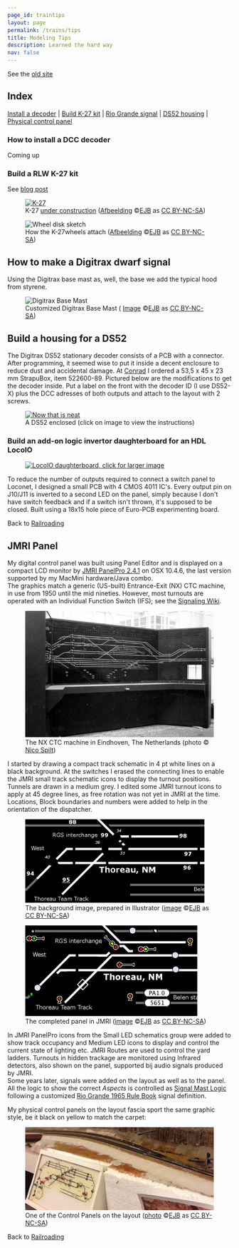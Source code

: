 ```yaml
---
page_id: traintips
layout: page
permalink: /trains/tips
title: Modeling Tips
description: Learned the hard way
nav: false
---
```


See the <a href="https://ebroerse.nl/trains/#proto">old site</a>

<h2>Index</h2>

<div class="normal-nc"><a href="#installdecoder">Install a decoder</a> | <a href="#buildk27">Build K-27 kit</a> | <a href="#dwarf">Rio Grande signal</a> | <a href="#DS52housing">DS52 housing</a> | <a href="#panel">Physical control panel</a></div>

<h3><a id="installdecoder">How to install a DCC decoder</a></h3>
<p>Coming up</p>

<h3><a id="buildk27">Build a RLW K-27 kit</a></h3>
See  <a href="https://www.ebroerse.nl/blog/archieven/195">blog post</a>
<div class="w3-row">
<div class="w3-col s12 m6">
<figure><a href="/assets/img/trains/IMG_6524.jpg"><img src='images/IMG_6524.jpg' alt='K-27' class='w3-image'></a>
<figcaption class="kleiner">K-27 <a href="https://www.ebroerse.nl/blog/archieven/195">under construction</a> (<a prefix="dct: https://purl.org/dc/terms/" href="https://purl.org/dc/dcmitype/Image" property="dct:title" rel="dct:type">Afbeelding</a> &copy;<a prefix="cc: https://creativecommons.org/ns#" href="https://www.ebroerse.nl" property="cc:attributionName" rel="cc:attributionURL">EJB</a> as <a rel="license" href="https://creativecommons.org/licenses/by-nc-sa/4.0/">CC BY-NC-SA</a>)</figcaption></figure>
</div>
<div class="w3-col s12 m6">
<figure><img src='images/K27_image1.jpg' alt='Wheel disk sketch' class='w3-image'>
<figcaption class="kleiner">How the K-27wheels attach (<a prefix="dct: https://purl.org/dc/terms/" href="https://purl.org/dc/dcmitype/Image" property="dct:title" rel="dct:type">Afbeelding</a> &copy;<a prefix="cc: https://creativecommons.org/ns#" href="https://www.ebroerse.nl" property="cc:attributionName" rel="cc:attributionURL">EJB</a> as <a rel="license" href="https://creativecommons.org/licenses/by-nc-sa/4.0/">CC BY-NC-SA</a>)</figcaption></figure>
</div>
</div>

<h2><a id="dwarf">How to make a Digitrax dwarf signal</a></h2>

<p>Using the Digitrax base mast as, well, the base we add the typical hood from styrene.</p>

<figure><img src='images/DSCF2960_signal.jpg' alt='Digitrax Base Mast' class='w3-image'>
<figcaption class="kleiner">Customized Digitrax Base Mast (
<a prefix="dct: https://purl.org/dc/terms/" href="https://purl.org/dc/dcmitype/Image" property="dct:title" rel="dct:type">Image</a> &copy;<a prefix="cc: https://creativecommons.org/ns#" href="https://www.ebroerse.nl" property="cc:attributionName" rel="cc:attributionURL">EJB</a> as <a rel="license" href="https://creativecommons.org/licenses/by-nc-sa/4.0/">CC BY-NC-SA</a>)</figcaption></figure>

<h2><a id="DS52housing">Build a housing for a DS52</a></h2>

<p>The Digitrax DS52 stationary decoder consists of a PCB with a connector. After programming, it seemed wise to put it inside a decent enclosure to reduce dust and accidental damage. At <a href="https://www.conrad.nl">Conrad</a> I ordered a 53,5 x 45 x 23 mm StrapuBox, item 522600-89. Pictured below are the modifications to get the decoder inside. Put a label on the front with the decoder ID (I use DS52-X) plus the DCC adresses of both outputs and attach to the layout with 2 screws.</p>

<figure><a href='images/IMG_0502-lo.jpg'><img src='images/IMG_0503-lo.jpg' alt='Now that is neat' class='w3-image'></a>
<figcaption class="kleiner">A DS52 enclosed (click on image to view the instructions)</figcaption></figure>

<h3><a id="invertor">Build an add-on logic invertor daughterboard for an HDL LocoIO</a></h3>

<figure><a href="/assets/img/trains/DSCF0229_half.jpg"><img src='images/DSCF0229_th.jpg' alt='LocoIO daughterboard, click for larger image' class='w3-image'></a></figure>

<p>To reduce the number of outputs required to connect a switch panel to Loconet, I designed a small PCB with 4 CMOS 4011 IC's. Every output pin on J10/J11 is inverted to a second LED on the panel, simply because I don't have switch feedback and if a switch isn't thrown, it's supposed to be closed. Built using a 18x15 hole piece of Euro-PCB experimenting board.</p>

<div class="w3-card w3-teal">Back to <a href="index.html">Railroading</a></div>


<h2><a id="panel">JMRI Panel</a></h2>

<p>My digital control panel was built using Panel Editor and is displayed on a compact LCD monitor by <a href="https://www.jmri.org/help/en/html/apps/PanelPro/index.shtml">JMRI PanelPro 2.4.1</a> on OSX 10.4.6, the last version supported by my MacMini hardware/Java combo.<br>
The graphics match a generic (US-built) Entrance-Exit (NX) CTC machine, in use from 1950 until the mid nineties. However, most turnouts are operated with an Individual Function Switch (IFS); see the <a href="https://en.wikipedia.org/wiki/Signalling_control">Signaling Wiki</a>.</p>

<figure><img src="/assets/img/trains/nx-tableau_eindhoven.jpg" alt="NX-panel Eindhoven, NL" class='w3-image'>
<figcaption class="kleiner">The NX CTC machine in Eindhoven, The Netherlands (photo &copy; <a href="https://www.nicospilt.com/index_seinhuizen.htm">Nico Spilt</a>)</figcaption></figure>

<p>I started by drawing a compact track schematic in 4 pt white lines on a black background. At the switches I erased the connecting lines to enable the JMRI small track schematic icons to display the turnout positions. Tunnels are drawn in a medium grey. I edited some JMRI turnout icons to apply at 45 degree lines, as free rotation was not yet in JMRI at the time. Locations, Block boundaries and numbers were added to help in the orientation of the dispatcher.</p>

<div class="w3-row">
<div class="w3-col s12 m6">
<figure><img src="/assets/img/trains/DSRR%20Panel%20Background.png" alt="DSRR background" class='w3-image'>
<figcaption class="kleiner">The background image, prepared in Illustrator (<a prefix="dct: https://purl.org/dc/terms/" href="https://purl.org/dc/dcmitype/Image" property="dct:title" rel="dct:type">image</a> &copy;<a prefix="cc: https://creativecommons.org/ns#" href="https://www.ebroerse.nl" property="cc:attributionName" rel="cc:attributionURL">EJB</a> as <a rel="license" href="https://creativecommons.org/licenses/by-nc-sa/4.0/">CC BY-NC-SA</a>)</figcaption></figure>
</div>
<div class="w3-col s12 m6">
<figure><img src="/assets/img/trains/DSRR%20Panel%20Screen.png" alt="DSRR screenshot w/icons" class='w3-image'>
<figcaption class="kleiner">The completed panel in JMRI (<a prefix="dct: https://purl.org/dc/terms/" href="https://purl.org/dc/dcmitype/Image" property="dct:title" rel="dct:type">image</a> &copy;<a prefix="cc: https://creativecommons.org/ns#" href="https://www.ebroerse.nl" property="cc:attributionName" rel="cc:attributionURL">EJB</a> as <a rel="license" href="https://creativecommons.org/licenses/by-nc-sa/4.0/">CC BY-NC-SA</a>)</figcaption></figure>
</div>
</div>

<p>In JMRI PanelPro icons from the Small LED schematics group were added to show track occupancy and Medium LED icons to display and control the current state of lighting etc. JMRI Routes are used to control the yard ladders. Turnouts in hidden trackage are monitored using Infrared detectors, also shown on the panel, supported bij audio signals produced by JMRI.<br>
Some years later, signals were added on the layout as well as to the panel. All the logic to show the correct <em>Aspects</em> is controlled as <a href="https://www.jmri.org/help/en/html/tools/signaling/SignalMastLogic.shtml">Signal Mast Logic</a> following a customized <a href="https://www.jmri.org/xml/signals/RG-1965/index.shtml">Rio Grande 1965 Rule Book</a> signal definition.</p>

<p>My physical control panels on the layout fascia sport the same graphic style, be it black on yellow to match the carpet:</p>
<figure><img src="/assets/img/trains/IMG_3536_D_SNGRR%20panel.jpg" alt="DSRR physical panel" class='w3-image'>
<figcaption class="kleiner">One of the Control Panels on the layout (<a prefix="dct: https://purl.org/dc/terms/" href="https://purl.org/dc/dcmitype/Image" property="dct:title" rel="dct:type">photo</a> &copy;<a prefix="cc: https://creativecommons.org/ns#" href="https://www.ebroerse.nl" property="cc:attributionName" rel="cc:attributionURL">EJB</a> as <a rel="license" href="https://creativecommons.org/licenses/by-nc-sa/4.0/">CC BY-NC-SA</a>)</figcaption></figure>

<div class="w3-card w3-teal">Back to <a href="trains-layout.html">Railroading</a></div>
